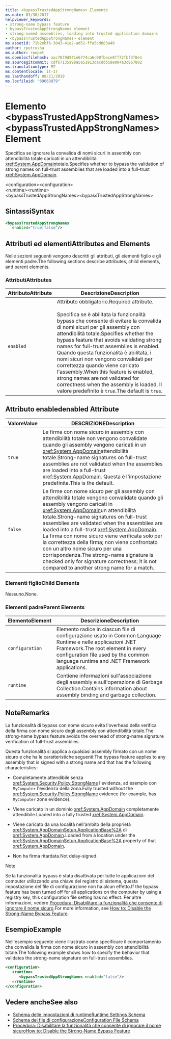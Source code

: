 ```yaml
---
title: <bypassTrustedAppStrongNames> Elemento
ms.date: 03/30/2017
helpviewer_keywords:
- strong-name bypass feature
- bypassTrustedAppStrongNames element
- strong-named assemblies, loading into trusted application domains
- <bypassTrustedAppStrongNames> element
ms.assetid: 71b2ebf6-3843-41e2-ad52-ffa5cd083a40
author: rpetrusha
ms.author: ronpet
ms.openlocfilehash: aac7079d941e6774ca6c00fbece8ff72fbf3f0e1
ms.sourcegitcommit: cdf67135a98a5a51913dacddb58e004a3c867802
ms.translationtype: MT
ms.contentlocale: it-IT
ms.lasthandoff: 08/21/2019
ms.locfileid: "69663879"
---
```

# <a name="bypasstrustedappstrongnames-element"></a><span data-ttu-id="b5eb3-102">Elemento \<bypassTrustedAppStrongNames></span><span class="sxs-lookup"><span data-stu-id="b5eb3-102">\<bypassTrustedAppStrongNames> Element</span></span>
<span data-ttu-id="b5eb3-103">Specifica se ignorare la convalida di nomi sicuri in assembly con attendibilità totale caricati in un attendibilità <xref:System.AppDomain>totale.</span><span class="sxs-lookup"><span data-stu-id="b5eb3-103">Specifies whether to bypass the validation of strong names on full-trust assemblies that are loaded into a full-trust <xref:System.AppDomain>.</span></span>  
  
 <span data-ttu-id="b5eb3-104">\<configuration></span><span class="sxs-lookup"><span data-stu-id="b5eb3-104">\<configuration></span></span>  
<span data-ttu-id="b5eb3-105">\<runtime></span><span class="sxs-lookup"><span data-stu-id="b5eb3-105">\<runtime></span></span>  
<span data-ttu-id="b5eb3-106">\<bypassTrustedAppStrongNames></span><span class="sxs-lookup"><span data-stu-id="b5eb3-106">\<bypassTrustedAppStrongNames></span></span>  
  
## <a name="syntax"></a><span data-ttu-id="b5eb3-107">Sintassi</span><span class="sxs-lookup"><span data-stu-id="b5eb3-107">Syntax</span></span>  
  
```xml  
<bypassTrustedAppStrongNames    
   enabled="true|false"/>  
```  
  
## <a name="attributes-and-elements"></a><span data-ttu-id="b5eb3-108">Attributi ed elementi</span><span class="sxs-lookup"><span data-stu-id="b5eb3-108">Attributes and Elements</span></span>  
 <span data-ttu-id="b5eb3-109">Nelle sezioni seguenti vengono descritti gli attributi, gli elementi figlio e gli elementi padre.</span><span class="sxs-lookup"><span data-stu-id="b5eb3-109">The following sections describe attributes, child elements, and parent elements.</span></span>  
  
### <a name="attributes"></a><span data-ttu-id="b5eb3-110">Attributi</span><span class="sxs-lookup"><span data-stu-id="b5eb3-110">Attributes</span></span>  
  
|<span data-ttu-id="b5eb3-111">Attributo</span><span class="sxs-lookup"><span data-stu-id="b5eb3-111">Attribute</span></span>|<span data-ttu-id="b5eb3-112">Descrizione</span><span class="sxs-lookup"><span data-stu-id="b5eb3-112">Description</span></span>|  
|---------------|-----------------|  
|`enabled`|<span data-ttu-id="b5eb3-113">Attributo obbligatorio.</span><span class="sxs-lookup"><span data-stu-id="b5eb3-113">Required attribute.</span></span><br /><br /> <span data-ttu-id="b5eb3-114">Specifica se è abilitata la funzionalità bypass che consente di evitare la convalida di nomi sicuri per gli assembly con attendibilità totale.</span><span class="sxs-lookup"><span data-stu-id="b5eb3-114">Specifies whether the bypass feature that avoids validating strong names for full-trust assemblies is enabled.</span></span> <span data-ttu-id="b5eb3-115">Quando questa funzionalità è abilitata, i nomi sicuri non vengono convalidati per correttezza quando viene caricato l'assembly.</span><span class="sxs-lookup"><span data-stu-id="b5eb3-115">When this feature is enabled, strong names are not validated for correctness when the assembly is loaded.</span></span> <span data-ttu-id="b5eb3-116">Il valore predefinito è `true`.</span><span class="sxs-lookup"><span data-stu-id="b5eb3-116">The default is `true`.</span></span>|  
  
## <a name="enabled-attribute"></a><span data-ttu-id="b5eb3-117">Attributo enabled</span><span class="sxs-lookup"><span data-stu-id="b5eb3-117">enabled Attribute</span></span>  
  
|<span data-ttu-id="b5eb3-118">Valore</span><span class="sxs-lookup"><span data-stu-id="b5eb3-118">Value</span></span>|<span data-ttu-id="b5eb3-119">DESCRIZIONE</span><span class="sxs-lookup"><span data-stu-id="b5eb3-119">Description</span></span>|  
|-----------|-----------------|  
|`true`|<span data-ttu-id="b5eb3-120">Le firme con nome sicuro in assembly con attendibilità totale non vengono convalidate quando gli assembly vengono caricati in un <xref:System.AppDomain>attendibilità totale.</span><span class="sxs-lookup"><span data-stu-id="b5eb3-120">Strong-name signatures on full-trust assemblies are not validated when the assemblies are loaded into a full-trust <xref:System.AppDomain>.</span></span> <span data-ttu-id="b5eb3-121">Questa è l'impostazione predefinita.</span><span class="sxs-lookup"><span data-stu-id="b5eb3-121">This is the default.</span></span>|  
|`false`|<span data-ttu-id="b5eb3-122">Le firme con nome sicuro per gli assembly con attendibilità totale vengono convalidate quando gli assembly vengono caricati in <xref:System.AppDomain>un attendibilità totale.</span><span class="sxs-lookup"><span data-stu-id="b5eb3-122">Strong-name signatures on full-trust assemblies are validated when the assemblies are loaded into a full-trust <xref:System.AppDomain>.</span></span> <span data-ttu-id="b5eb3-123">La firma con nome sicuro viene verificata solo per la correttezza della firma; non viene confrontato con un altro nome sicuro per una corrispondenza.</span><span class="sxs-lookup"><span data-stu-id="b5eb3-123">The strong-name signature is checked only for signature correctness; it is not compared to another strong name for a match.</span></span>|  
  
### <a name="child-elements"></a><span data-ttu-id="b5eb3-124">Elementi figlio</span><span class="sxs-lookup"><span data-stu-id="b5eb3-124">Child Elements</span></span>  
 <span data-ttu-id="b5eb3-125">Nessuno.</span><span class="sxs-lookup"><span data-stu-id="b5eb3-125">None.</span></span>  
  
### <a name="parent-elements"></a><span data-ttu-id="b5eb3-126">Elementi padre</span><span class="sxs-lookup"><span data-stu-id="b5eb3-126">Parent Elements</span></span>  
  
|<span data-ttu-id="b5eb3-127">Elemento</span><span class="sxs-lookup"><span data-stu-id="b5eb3-127">Element</span></span>|<span data-ttu-id="b5eb3-128">Descrizione</span><span class="sxs-lookup"><span data-stu-id="b5eb3-128">Description</span></span>|  
|-------------|-----------------|  
|`configuration`|<span data-ttu-id="b5eb3-129">Elemento radice in ciascun file di configurazione usato in Common Language Runtime e nelle applicazioni .NET Framework.</span><span class="sxs-lookup"><span data-stu-id="b5eb3-129">The root element in every configuration file used by the common language runtime and .NET Framework applications.</span></span>|  
|`runtime`|<span data-ttu-id="b5eb3-130">Contiene informazioni sull'associazione degli assembly e sull'operazione di Garbage Collection.</span><span class="sxs-lookup"><span data-stu-id="b5eb3-130">Contains information about assembly binding and garbage collection.</span></span>|  
  
## <a name="remarks"></a><span data-ttu-id="b5eb3-131">Note</span><span class="sxs-lookup"><span data-stu-id="b5eb3-131">Remarks</span></span>  
 <span data-ttu-id="b5eb3-132">La funzionalità di bypass con nome sicuro evita l'overhead della verifica della firma con nome sicuro degli assembly con attendibilità totale.</span><span class="sxs-lookup"><span data-stu-id="b5eb3-132">The strong-name bypass feature avoids the overhead of strong-name signature verification of full-trust assemblies.</span></span>  
  
 <span data-ttu-id="b5eb3-133">Questa funzionalità si applica a qualsiasi assembly firmato con un nome sicuro e che ha le caratteristiche seguenti:</span><span class="sxs-lookup"><span data-stu-id="b5eb3-133">The bypass feature applies to any assembly that is signed with a strong name and that has the following characteristics:</span></span>  
  
- <span data-ttu-id="b5eb3-134">Completamente attendibile senza <xref:System.Security.Policy.StrongName> l'evidenza, ad esempio con `MyComputer` l'evidenza della zona.</span><span class="sxs-lookup"><span data-stu-id="b5eb3-134">Fully trusted without the <xref:System.Security.Policy.StrongName> evidence (for example, has `MyComputer` zone evidence).</span></span>  
  
- <span data-ttu-id="b5eb3-135">Viene caricato in un dominio <xref:System.AppDomain> completamente attendibile.</span><span class="sxs-lookup"><span data-stu-id="b5eb3-135">Loaded into a fully trusted <xref:System.AppDomain>.</span></span>  
  
- <span data-ttu-id="b5eb3-136">Viene caricato da una località nell'ambito della proprietà <xref:System.AppDomainSetup.ApplicationBase%2A> di <xref:System.AppDomain>.</span><span class="sxs-lookup"><span data-stu-id="b5eb3-136">Loaded from a location under the <xref:System.AppDomainSetup.ApplicationBase%2A> property of that <xref:System.AppDomain>.</span></span>  
  
- <span data-ttu-id="b5eb3-137">Non ha firma ritardata.</span><span class="sxs-lookup"><span data-stu-id="b5eb3-137">Not delay-signed.</span></span>  
  
> [!NOTE]
>  <span data-ttu-id="b5eb3-138">Se la funzionalità bypass è stata disattivata per tutte le applicazioni del computer utilizzando una chiave del registro di sistema, questa impostazione del file di configurazione non ha alcun effetto.</span><span class="sxs-lookup"><span data-stu-id="b5eb3-138">If the bypass feature has been turned off for all applications on the computer by using a registry key, this configuration file setting has no effect.</span></span> <span data-ttu-id="b5eb3-139">Per altre informazioni, vedere [Procedura: Disabilitare la funzionalità che consente di ignorare il nome sicuro](../../../app-domains/how-to-disable-the-strong-name-bypass-feature.md).</span><span class="sxs-lookup"><span data-stu-id="b5eb3-139">For more information, see [How to: Disable the Strong-Name Bypass Feature](../../../app-domains/how-to-disable-the-strong-name-bypass-feature.md).</span></span>  
  
## <a name="example"></a><span data-ttu-id="b5eb3-140">Esempio</span><span class="sxs-lookup"><span data-stu-id="b5eb3-140">Example</span></span>  
 <span data-ttu-id="b5eb3-141">Nell'esempio seguente viene illustrato come specificare il comportamento che convalida la firma con nome sicuro in assembly con attendibilità totale.</span><span class="sxs-lookup"><span data-stu-id="b5eb3-141">The following example shows how to specify the behavior that validates the strong-name signature on full-trust assemblies.</span></span>  
  
```xml  
<configuration>  
   <runtime>  
      <bypassTrustedAppStrongNames enabled="false"/>  
   </runtime>  
</configuration>  
```  
  
## <a name="see-also"></a><span data-ttu-id="b5eb3-142">Vedere anche</span><span class="sxs-lookup"><span data-stu-id="b5eb3-142">See also</span></span>

- [<span data-ttu-id="b5eb3-143">Schema delle impostazioni di runtime</span><span class="sxs-lookup"><span data-stu-id="b5eb3-143">Runtime Settings Schema</span></span>](index.md)
- [<span data-ttu-id="b5eb3-144">Schema dei file di configurazione</span><span class="sxs-lookup"><span data-stu-id="b5eb3-144">Configuration File Schema</span></span>](../index.md)
- [<span data-ttu-id="b5eb3-145">Procedura: Disabilitare la funzionalità che consente di ignorare il nome sicuro</span><span class="sxs-lookup"><span data-stu-id="b5eb3-145">How to: Disable the Strong-Name Bypass Feature</span></span>](../../../app-domains/how-to-disable-the-strong-name-bypass-feature.md)
